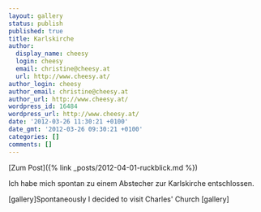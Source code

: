```yaml
---
layout: gallery
status: publish
published: true
title: Karlskirche
author:
  display_name: cheesy
  login: cheesy
  email: christine@cheesy.at
  url: http://www.cheesy.at/
author_login: cheesy
author_email: christine@cheesy.at
author_url: http://www.cheesy.at/
wordpress_id: 16484
wordpress_url: http://www.cheesy.at/
date: '2012-03-26 11:30:21 +0100'
date_gmt: '2012-03-26 09:30:21 +0100'
categories: []
comments: []
---
```


[Zum Post]({% link _posts/2012-04-01-ruckblick.md %})
<!--:de-->Ich habe mich spontan zu einem Abstecher zur Karlskirche entschlossen.
[gallery]<!--:--><!--:en-->Spontaneously I decided to visit Charles' Church
[gallery]<!--:-->

